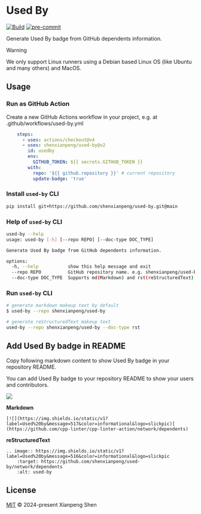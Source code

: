 # Used By

[![Build](https://github.com/shenxianpeng/used-by/actions/workflows/build.yml/badge.svg)](https://github.com/shenxianpeng/used-by/actions/workflows/build.yml)
[![pre-commit](https://github.com/shenxianpeng/used-by/actions/workflows/pre-commit.yml/badge.svg)](https://github.com/shenxianpeng/used-by/actions/workflows/pre-commit.yml)

Generate Used By badge from GitHub dependents information.

> [!WARNING]
> We only support Linux runners using a Debian based Linux OS (like Ubuntu and many others) and MacOS.

## Usage

### Run as GitHub Action

Create a new GitHub Actions workflow in your project, e.g. at .github/workflows/used-by.yml


```yaml
    steps:
      - uses: actions/checkout@v4
      - uses: shenxianpeng/used-by@v2
        id: usedby
        env:
          GITHUB_TOKEN: ${{ secrets.GITHUB_TOKEN }}
        with:
          repo: '${{ github.repository }}' # current repository
          update-badge: 'true'
```

### Install `used-by` CLI

```bash
pip install git+https://github.com/shenxianpeng/used-by.git@main
```

### Help of `used-by` CLI

```bash
used-by --help
usage: used-by [-h] [--repo REPO] [--doc-type DOC_TYPE]

Generate Used By badge from GitHub dependents information.

options:
  -h, --help           show this help message and exit
  --repo REPO          GitHub repository name. e.g. shenxianpeng/used-by
  --doc-type DOC_TYPE  Supports md(Markdown) and rst(reStructuredText). Defaults to `md`.
```

### Run `used-by` CLI

```bash
# generate markdown makeup text by default
$ used-by --repo shenxianpeng/used-by

# generate reStructuredText makeup text
used-by --repo shenxianpeng/used-by --doc-type rst
```

## Add Used By badge in README

Copy following markdown content to show Used By badge in your repository README.

You can add Used By badge to your repository README to show your users and contributors.

<!-- used by action -->
[![](https://img.shields.io/static/v1?label=Used%20by&message=517&color=informational&logo=slickpic)](https://github.com/cpp-linter/cpp-linter-action/network/dependents)
<!-- used by action -->

**Markdown**

```
[![](https://img.shields.io/static/v1?label=Used%20by&message=517&color=informational&logo=slickpic)](https://github.com/cpp-linter/cpp-linter-action/network/dependents)
```

**reStructuredText**

```
.. image:: https://img.shields.io/static/v1?label=Used%20by&message=516&color=informational&logo=slickpic
    :target: https://github.com/shenxianpeng/used-by/network/dependents
    :alt: used-by
```

## License

[MIT](LICENSE) © 2024-present Xianpeng Shen
